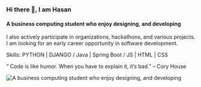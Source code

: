 

<!--
**azmihasan/azmihasan** is a ✨ _special_ ✨ repository because its `README.md` (this file) appears on your GitHub profile.

Here are some ideas to get you started:

- 🔭 I’m currently working on ...
- 🌱 I’m currently learning ...
- 👯 I’m looking to collaborate on ...
- 🤔 I’m looking for help with ...
- 💬 Ask me about ...
- 📫 How to reach me: ...
- 😄 Pronouns: ...
- ⚡ Fun fact: ...
-->
### Hi there 👋, I am Hasan
#### A business computing student who enjoy designing, and developing

I also actively participate in organizations, hackathons, and various projects. I am looking for an early career opportunity in software development.

Skills: PYTHON | DJANGO / Java | Spring Boot  / JS | HTML | CSS

“ Code is like humor. When you have to explain it, it’s bad.” – Cory House


![A business computing student who enjoy designing, and developing](https://media-exp1.licdn.com/dms/image/C4D16AQEb3JcgIyZCKA/profile-displaybackgroundimage-shrink_350_1400/0/1646840073702?e=1675296000&v=beta&t=6LEf5snWZdAXjoufjyIQa5mxM272mfdwc1iq_n5nMiQ)
